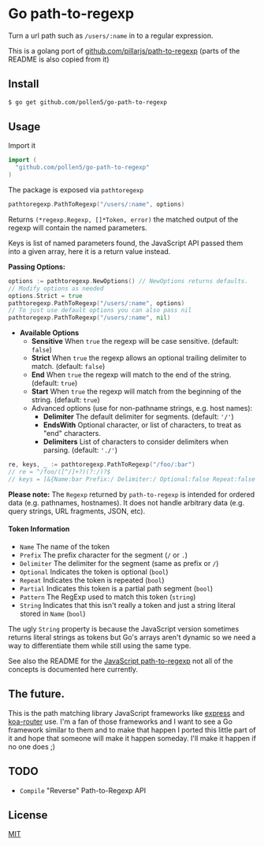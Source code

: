 # Go path-to-regexp
Turn a url path such as `/users/:name` in to a regular expression.

This is a golang port of [github.com/pillarjs/path-to-regexp](https://github.com/pillarjs/path-to-regexp) (parts of the README is also copied from it)

## Install
```sh
$ go get github.com/pollen5/go-path-to-regexp
```

## Usage
Import it
```go
import (
  "github.com/pollen5/go-path-to-regexp"
)
```
The package is exposed via `pathtoregexp`

```go
pathtoregexp.PathToRegexp("/users/:name", options)
```
Returns `(*regexp.Regexp, []*Token, error)` the matched output of the regexp will contain the named parameters.

Keys is list of named parameters found, the JavaScript API passed them into a given array, here it is a return value instead.

**Passing Options:**
```go
options := pathtoregexp.NewOptions() // NewOptions returns defaults.
// Modify options as needed
options.Strict = true
pathtoregexp.PathToRegexp("/users/:name", options)
// To just use default options you can also pass nil
pathtoregexp.PathToRegexp("/users/:name", nil)
```
- **Available Options**
  - **Sensitive** When `true` the regexp will be case sensitive. (default: `false`)
  - **Strict** When `true` the regexp allows an optional trailing delimiter to match. (default: `false`)
  - **End** When `true` the regexp will match to the end of the string. (default: `true`)
  - **Start** When `true` the regexp will match from the beginning of the string. (default: `true`)
  - Advanced options (use for non-pathname strings, e.g. host names):
    - **Delimiter** The default delimiter for segments. (default: `'/'`)
    - **EndsWith** Optional character, or list of characters, to treat as "end" characters.
    - **Delimiters** List of characters to consider delimiters when parsing. (default: `'./'`)
    
```go
re, keys, _ := pathtoregexp.PathToRegexp("/foo/:bar")
// re = ^/foo/([^/]+?)(?:/)?$
// keys = [&{Name:bar Prefix:/ Delimiter:/ Optional:false Repeat:false Partial:false Pattern:[^/]+? String:false}]
```

**Please note:** The `Regexp` returned by `path-to-regexp` is intended for ordered data (e.g. pathnames, hostnames). It does not handle
arbitrary data (e.g. query strings, URL fragments, JSON, etc).

#### Token Information

* `Name` The name of the token
* `Prefix` The prefix character for the segment (`/` or `.`)
* `Delimiter` The delimiter for the segment (same as prefix or `/`)
* `Optional` Indicates the token is optional (`bool`)
* `Repeat` Indicates the token is repeated (`bool`)
* `Partial` Indicates this token is a partial path segment (`bool`)
* `Pattern` The RegExp used to match this token (`string`)
* `String` Indicates that this isn't really a token and just a string literal stored in `Name` (`bool`)

The ugly `String` property is because the JavaScript version sometimes returns literal strings as tokens but Go's arrays aren't dynamic so we need a way to differentiate them while still using the same type.

See also the README for the [JavaScript path-to-regexp](https://github.com/pillarjs/path-to-regexp) not all of the concepts is documented here currently.

## The future.
This is the path matching library JavaScript frameworks like [express](https://npmjs.com/package/express) and [koa-router](https://npmjs.com/package/koa-router) use. I'm a fan of those frameworks and I want to see a Go framework similar to them and to make that happen I ported this little part of it and hope that someone will make it happen someday. I'll make it happen if no one does ;)

## TODO
- `Compile` "Reverse" Path-to-Regexp API

## License
[MIT](LICENSE)
